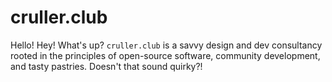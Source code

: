 # cruller.club

Hello! Hey! What's up? `cruller.club` is a savvy design and dev consultancy rooted in the principles of open-source software, community development, and tasty pastries. Doesn't that sound quirky?!
